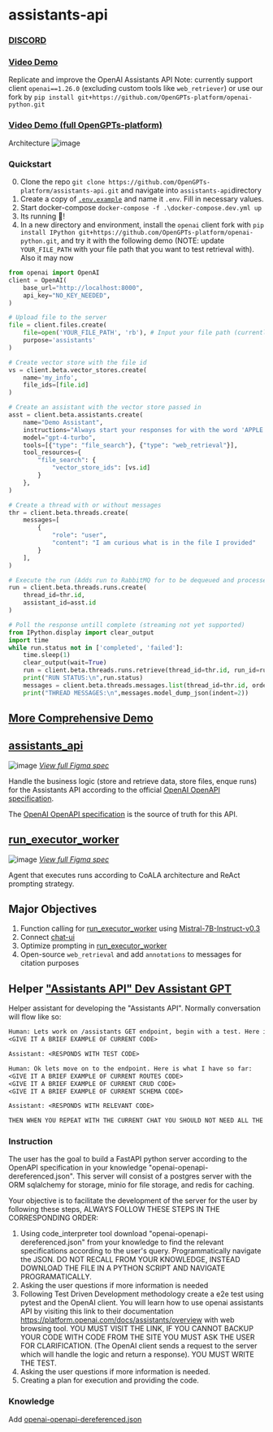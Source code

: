 # assistants-api
### [DISCORD](https://discord.gg/jZSVhtwTz6)
### [Video Demo](https://www.youtube.com/watch?v=cAKcsK7uYro&t=19s)

Replicate and improve the OpenAI Assistants API
Note: currently support client `openai==1.26.0` (excluding custom tools like `web_retriever`) or use our fork by `pip install git+https://github.com/OpenGPTs-platform/openai-python.git`


### [Video Demo (full OpenGPTs-platform)](https://youtu.be/yPdIEKb3jWc)

Architecture
![image](https://github.com/OpenGPTs-platform/assistants-api/assets/37946988/faa5a4b2-1186-49b8-a80b-39c4fc00b772)

### Quickstart
0. Clone the repo `git clone https://github.com/OpenGPTs-platform/assistants-api.git` and navigate into `assistants-api`directory
1. Create a copy of [`.env.example`](./.env.example) and name it `.env`. Fill in necessary values.
2. Start docker-compose `docker-compose -f .\docker-compose.dev.yml up`
3. Its running 🥳!
4. In a new directory and environment, install the `openai` client fork with `pip install IPython git+https://github.com/OpenGPTs-platform/openai-python.git`, and try it with the following demo (NOTE: update `YOUR_FILE_PATH` with your file path that you want to test retrieval with). Also it may now
```py
from openai import OpenAI
client = OpenAI(
    base_url="http://localhost:8000",
    api_key="NO_KEY_NEEDED",
)

# Upload file to the server
file = client.files.create(
    file=open('YOUR_FILE_PATH', 'rb'), # Input your file path (currently accepts .txt and .pdf files)
    purpose='assistants'
)

# Create vector store with the file id
vs = client.beta.vector_stores.create(
    name='my_info',
    file_ids=[file.id]
)

# Create an assistant with the vector store passed in
asst = client.beta.assistants.create(
    name="Demo Assistant",
    instructions="Always start your responses for with the word 'APPLE'",
    model="gpt-4-turbo",
    tools=[{"type": "file_search"}, {"type": "web_retrieval"}],
    tool_resources={
        "file_search": {
            "vector_store_ids": [vs.id]
        }
    },
)

# Create a thread with or without messages
thr = client.beta.threads.create(
    messages=[
        {
            "role": "user",
            "content": "I am curious what is in the file I provided"
        }
    ],
)

# Execute the run (Adds run to RabbitMQ for to be dequeued and processed by run_executor_worker)
run = client.beta.threads.runs.create(
    thread_id=thr.id,
    assistant_id=asst.id
)

# Poll the response untill complete (streaming not yet supported)
from IPython.display import clear_output
import time
while run.status not in ['completed', 'failed']:
    time.sleep(1)
    clear_output(wait=True)
    run = client.beta.threads.runs.retrieve(thread_id=thr.id, run_id=run.id)
    print("RUN STATUS:\n",run.status)
    messages = client.beta.threads.messages.list(thread_id=thr.id, order='desc')
    print("THREAD MESSAGES:\n",messages.model_dump_json(indent=2))
```

## [More Comprehensive Demo](./examples/compounding_demo.ipynb)
## [assistants_api](./assistants_api)
![image](https://github.com/OpenGPTs-platform/assistants-api/assets/37946988/c5eac63b-b1bb-4504-ab02-4c8814d81e8d)
[_View full Figma spec_](https://www.figma.com/file/RBobTMUNS6EtelpTDyYqnA/Open-GPTs?type=whiteboard&node-id=0%3A1&t=Ga2G6MUOUiNjqe3l-1)

Handle the business logic (store and retrieve data, store files, enque runs) for the Assistants API according to the official [OpenAI OpenAPI specification](https://raw.githubusercontent.com/openai/openai-openapi/master/openapi.yaml).

The [OpenAI OpenAPI specification](https://raw.githubusercontent.com/openai/openai-openapi/master/openapi.yaml) is the source of truth for this API.

## [run_executor_worker](./run_executor_worker)
![image](https://github.com/OpenGPTs-platform/HexAmerous/assets/37946988/610c60fe-ad01-4231-aec2-84c9a295ed30)
[_View full Figma spec_](https://www.figma.com/file/RBobTMUNS6EtelpTDyYqnA/Open-GPTs?type=whiteboard&node-id=0%3A1&t=Ga2G6MUOUiNjqe3l-1)

Agent that executes runs according to CoALA architecture and ReAct prompting strategy.

## Major Objectives
1. Function calling for [run_executor_worker](./run_executor_worker) using [Mistral-7B-Instruct-v0.3](https://huggingface.co/mistralai/Mistral-7B-Instruct-v0.3)
2. Connect [chat-ui](https://github.com/OpenGPTs-platform/chat-ui)
3. Optimize prompting in [run_executor_worker](./run_executor_worker)
4. Open-source `web_retrieval` and add `annotations` to messages for citation purposes

## Helper ["Assistants API" Dev Assistant GPT](https://chat.openai.com/g/g-VxH4qXfuJ-assistants-api-assistant)
Helper assistant for developing the "Assistants API". Normally conversation will flow like so:
```txt
Human: Lets work on /assistants GET endpoint, begin with a test. Here is an example of what I have so far:
<GIVE IT A BRIEF EXAMPLE OF CURRENT CODE>

Assistant: <RESPONDS WITH TEST CODE>

Human: Ok lets move on to the endpoint. Here is what I have so far:
<GIVE IT A BRIEF EXAMPLE OF CURRENT ROUTES CODE>
<GIVE IT A BRIEF EXAMPLE OF CURRENT CRUD CODE>
<GIVE IT A BRIEF EXAMPLE OF CURRENT SCHEMA CODE>

Assistant: <RESPONDS WITH RELEVANT CODE>

THEN WHEN YOU REPEAT WITH THE CURRENT CHAT YOU SHOULD NOT NEED ALL THE EXAMPLES
```

### Instruction

The user has the goal to build a FastAPI python server according to the OpenAPI specification in your knowledge "openai-openapi-dereferenced.json". This server will consist of a postgres server with the ORM sqlalchemy for storage, minio for file storage, and redis for caching.

Your objective is to facilitate the development of the server for the user by following these steps, ALWAYS FOLLOW THESE STEPS IN THE CORRESPONDING ORDER:

1. Using code_interpreter tool download "openai-openapi-dereferenced.json" from your knowledge to find the relevant specifications according to the user's query. Programmatically navigate the JSON. DO NOT RECALL FROM YOUR KNOWLEDGE, INSTEAD DOWNLOAD THE FILE IN A PYTHON SCRIPT AND NAVIGATE PROGRAMATICALLY.
2. Asking the user questions if more information is needed
3. Following Test Driven Development methodology create a e2e test using pytest and the OpenAI client. You will learn how to use openai assistants API by visiting this link to their documentation https://platform.openai.com/docs/assistants/overview with web browsing tool. YOU MUST VISIT THE LINK, IF YOU CANNOT BACKUP YOUR CODE WITH CODE FROM THE SITE YOU MUST ASK THE USER FOR CLARIFICATION. (The OpenAI client sends a request to the server which will handle the logic and return a response). YOU MUST WRITE THE TEST.
4. Asking the user questions if more information is needed.
5. Creating a plan for execution and providing the code.

### Knowledge

Add [openai-openapi-dereferenced.json](./assets/openai-openapi-dereferenced.json)
